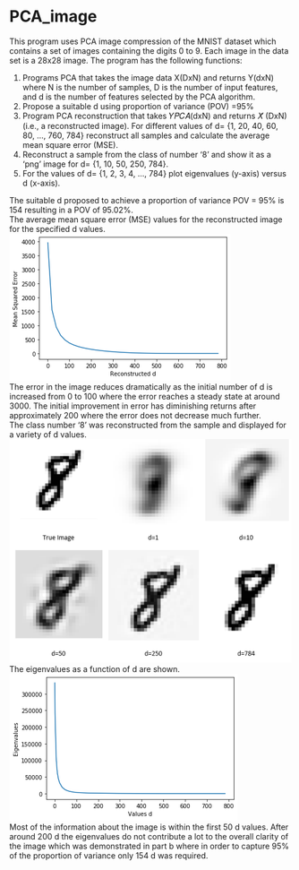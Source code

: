 # PCA_image
This program uses PCA image compression of the MNIST dataset which contains a set of images containing the digits 0 to 9. Each image in the data set is a 28x28 image.
The program has the following functions:
1) Programs PCA that takes the image data X(DxN) and returns Y(dxN) where N is the number of
samples, D is the number of input features, and d is the number of features selected by
the PCA algorithm. 
2) Propose a suitable d using proportion of variance (POV) =95%
3) Program PCA reconstruction that takes 𝑌𝑃𝐶𝐴(dxN) and returns 𝑋̂ (DxN) (i.e., a
reconstructed image). For different values of d= {1, 20, 40, 60, 80, …, 760, 784}
reconstruct all samples and calculate the average mean square error (MSE). 
4) Reconstruct a sample from the class of number ‘8’ and show it as a ‘png’ image for d=
{1, 10, 50, 250, 784}.  
5) For the values of d= {1, 2, 3, 4, …, 784} plot eigenvalues (y-axis) versus d (x-axis).  

The suitable d proposed to achieve a proportion of variance POV = 95% is 154 resulting in a POV of 95.02%.  
The average mean square error (MSE) values for the reconstructed image for the specified d values.  
![](Figures/partc2.png)  
The error in the image reduces dramatically as the initial number of d is increased from 0 to 100 where the error reaches a steady state at around 3000. The initial improvement in error has diminishing returns after approximately 200 where the error does not decrease much further.  
The class number ‘8’ was reconstructed from the sample and displayed for a variety of d values.  
![](Figures/PCA_recon.PNG)  
The eigenvalues as a function of d are shown.  
![](Figures/Eigenvalues.png)  
Most of the information about the image is within the first 50 d values. After around 200 d the eigenvalues do not contribute a lot to the overall clarity of the image which was demonstrated in part b where in order to capture 95% of the proportion of variance only 154 d was required. 
